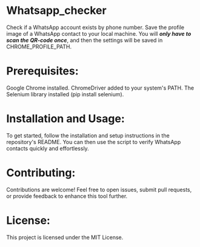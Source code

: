 # Whatsapp_checker
Check if a WhatsApp account exists by phone number. Save the profile image of a WhatsApp contact to your local machine. You will **_only have to scan the QR-code once_**, and then the settings will be saved in CHROME_PROFILE_PATH.

# Prerequisites:
Google Chrome installed.
ChromeDriver added to your system's PATH.
The Selenium library installed (pip install selenium).

# Installation and Usage:
To get started, follow the installation and setup instructions in the repository's README. You can then use the script to verify WhatsApp contacts quickly and effortlessly.

# Contributing:
Contributions are welcome! Feel free to open issues, submit pull requests, or provide feedback to enhance this tool further.

# License:
This project is licensed under the MIT License.
